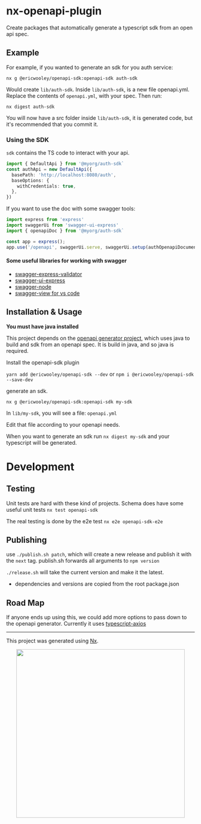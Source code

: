# nx-openapi-plugin

Create packages that automatically generate a typescript sdk from an open api spec.
## Example

For example, if you wanted to generate an sdk for you auth service:
```
nx g @ericwooley/openapi-sdk:openapi-sdk auth-sdk
```
Would create `lib/auth-sdk`. Inside `lib/auth-sdk`, is a new file openapi.yml. Replace the contents of `openapi.yml`, with your spec. Then run:

```
nx digest auth-sdk
```
You will now have a src folder inside `lib/auth-sdk`, it is generated code, but it's recommended that you commit it.


### Using the SDK
 `sdk` contains the TS code to interact with your api.

```ts
import { DefaultApi } from '@myorg/auth-sdk`
const authApi = new DefaultApi({
  basePath: 'http://localhost:8080/auth',
  baseOptions: {
    withCredentials: true,
  },
})
```

If you want to use the doc with some swagger tools:
```ts
import express from 'express'
import swaggerUi from 'swagger-ui-express'
import { openapiDoc } from '@myorg/auth-sdk`

const app = express();
app.use('/openapi', swaggerUi.serve, swaggerUi.setup(authOpenapiDocument));
```
#### Some useful libraries for working with swagger
* [swagger-express-validator](https://www.npmjs.com/package/swagger-express-validator)
* [swagger-ui-express](https://www.npmjs.com/package/swagger-ui-express)
* [swagger-node](https://github.com/swagger-api/swagger-node)
* [swagger-view for vs code](https://marketplace.visualstudio.com/items?itemName=Arjun.swagger-viewer)

## Installation & Usage

**You must have java installed**

This project depends on the [openapi generator project](https://openapi-generator.tech/), which uses java to build and sdk from an openapi spec. It is build in java, and so java is required.


Install the openapi-sdk plugin

`yarn add @ericwooley/openapi-sdk --dev` or
`npm i @ericwooley/openapi-sdk --save-dev`

generate an sdk.

`nx g @ericwooley/openapi-sdk:openapi-sdk my-sdk`

In `lib/my-sdk`, you will see a file: `openapi.yml`

Edit that file according to your openapi needs.

When you want to generate an sdk run `nx digest my-sdk` and your typescript will be generated.

# Development
## Testing
Unit tests are hard with these kind of projects. Schema does have some useful unit tests `nx test openapi-sdk`

The real testing is done by the e2e test `nx e2e openapi-sdk-e2e`

## Publishing
use `./publish.sh patch`, which will create a new release and publish it with the `next` tag.
publish.sh forwards all arguments to `npm version`

`./release.sh` will take the current version and make it the latest.

* dependencies and versions are copied from the root package.json

## Road Map
If anyone ends up using this, we could add more options to pass down to the openapi generator. Currently it uses [typescript-axios](https://openapi-generator.tech/docs/generators/typescript-axios)

--------------------------------------------------------------------------------


This project was generated using [Nx](https://nx.dev).

<p align="center"><img src="https://raw.githubusercontent.com/nrwl/nx/master/nx-logo.png" width="450"></p>
